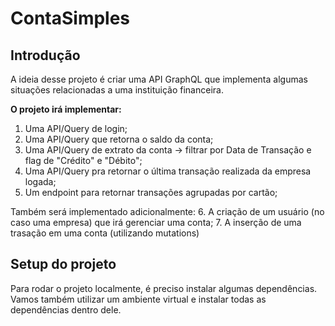# ContaSimples

## Introdução
A ideia desse projeto é criar uma API GraphQL que implementa algumas situações relacionadas a uma instituição financeira. 

**O projeto irá implementar:**
1. Uma API/Query de login;
2. Uma API/Query que retorna o saldo da conta;
3. Uma API/Query de extrato da conta -> filtrar por Data de Transação e flag de "Crédito" e "Débito";
4. Uma API/Query pra retornar o última transação realizada da empresa logada;
5. Um endpoint para retornar transações agrupadas por cartão;

Também será implementado adicionalmente:
6. A criação de um usuário (no caso uma empresa) que irá gerenciar uma conta;
7. A inserção de uma trasação em uma conta (utilizando mutations)

## Setup do projeto

Para rodar o projeto localmente, é preciso instalar algumas dependências. Vamos também utilizar um ambiente virtual e instalar todas as dependências dentro dele.
